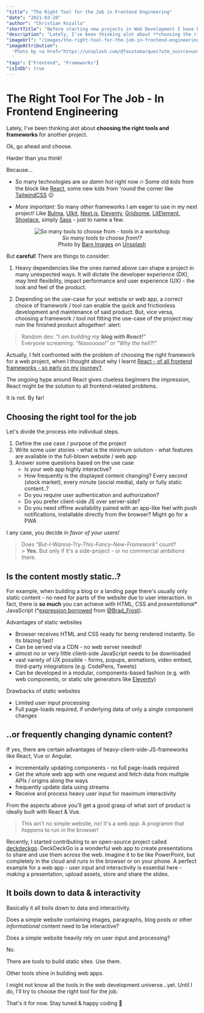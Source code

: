 ```yaml
---
"title": "The Right Tool for the Job in Frontend Engineering"
"date": "2021-03-20"
"author": "Christian Kozalla"
"shortTitle": "Before starting new projects in Web Development I have been thinking alot about tools I want to use next. But are the tools I have in mind really fit for the job? Here is what I found."
"description": "Lately, I've been thinking alot about **choosing the right tools and frameworks** for another project. Ok, go ahead and choose. Harder than you think! Because so many tools are damn hot right now - like TailwindCSS. Other tools have been hyped for years and still are - like React. But what if these tools aren't fit for every project? What if they only shine in their specific domain? Here is what I found to choose the right tools depending on the use-case of your web project."
"imageUrl": "/images/the-right-tool-for-the-job-in-frontend-engineering/fausto-marques-A9dq-L3zzHA-unsplash.jpg"
"imageAttribution":
  'Photo by <a href="https://unsplash.com/@faustomarques?utm_source=unsplash&utm_medium=referral&utm_content=creditCopyText">Fausto Marqués</a> on <a href="/s/photos/tool-for-the-job?utm_source=unsplash&utm_medium=referral&utm_content=creditCopyText">Unsplash</a>
  '
"tags": ["Frontend", "Frameworks"]
"isInDb": true
---
```


# The Right Tool For The Job - In Frontend Engineering

Lately, I've been thinking alot about **choosing the right tools and frameworks** for another project.

Ok, go ahead and choose.

Harder than you think!

Because...

- So many technologies are _so damn hot_ right now :fire: Some old kids from the block like [React](https://reactjs.org), some new kids from 'round the corner like [TailwindCSS](https://tailwindcss.com) :wink:

- _More important:_ So many _other_ frameworks I am eager to use in my next project! Like [Bulma](https://bulma.io/), [UIkit](https://getuikit.com/), [Next.js](https://nextjs.org/), [Eleventy](https://www.11ty.dev/), [Gridsome](https://gridsome.org/), [LitElement](https://lit-element.polymer-project.org/), [Shoelace](https://shoelace.style/), simply [Sass](https://sass-lang.com/) - just to name a few.

<figure align="center" class="post__box-shadow full-width">
  <img
    src="/images/the-right-tool-for-the-job-in-frontend-engineering/barn-images-t5YUoHW6zRo-unsplash.jpg"
    alt="So many tools to choose from - tools in a workshop"
    class="post__image"
  />
  <figcaption>
    <em>So many tools to choose from!?</em> <br/> <span class="small-fonts">Photo by <a href="https://unsplash.com/@barnimages?utm_source=unsplash&utm_medium=referral&utm_content=creditCopyText">Barn Images</a> on <a href="/s/photos/workshop?utm_source=unsplash&utm_medium=referral&utm_content=creditCopyText">Unsplash</a></span>
  
  </figcaption>
</figure>

But **careful**! There are things to consider:

1. Heavy dependencies like the ones named above can shape a project in many unexpected ways. It will dictate the developer experience (DX), may limit flexibility, impact performance and user experience (UX) - the look and feel of the product.

2. Depending on the use-case for your website or web app, a correct choice of framework / tool can enable the quick and frictionless development and maintenance of said product. But, vice versa, choosing a framework / tool not fitting the use-case of the project may ruin the finished product altogether! :alert:

> Random dev: _"I am building my **blog with React!**"_ <br/> Everyone screaming: _"Nooooooo!"_ or _"Why the hell?!"_

Actually, I felt confronted with the problem of choosing the right framework for a web project, when I thought about why I learnt [React - of all frontend frameworks - so early on my journey?](/posts/picking-a-frontend-framework-as-a-beginner).

The ongoing hype around React gives clueless beginners the impression, React might be the solution to all frontend-related problems.

It is not. By far!

## Choosing the right tool for the job

Let's divide the process into individual steps.

1. Define the use case / purpose of the project
2. Write some user stories - what is the minimum solution - what features are available in the full-blown website / web app
3. Answer some questions based on the use case
   - Is your web app highly interactive?
   - How frequently is the displayed content changing? Every second (stock market), every minute (social media), daily or fully static content..?
   - Do you require user authentication and authorization?
   - Do you prefer client-side JS over server-side?
   - Do you need offline availability paired with an app-like feel with push notifications, installable directly from the browser? Might go for a PWA

I any case, you decide _in favor of your users!_

> Does _"But-I-Wanna-Try-This-Fancy-New-Framework"_ count? <br/> > **Yes.** But only if it's a side-project - or no commercial ambitions there.

## Is the content mostly static..?

For example, when building a blog or a landing page there's usually only static content - no need for parts of the website due to user interaction. In fact, there is **so much** you can achieve with HTML, CSS and _presentational\*_ JavaScript (\*[expression borrowed](https://bradfrost.com/blog/post/front-of-the-front-end-and-back-of-the-front-end-web-development/) from [@Brad_Frost](https://twitter.com/brad_frost)).

Advantages of static websites

- Browser receives HTML and CSS ready for being rendered instantly. So its blazing fast!
- Can be served via a CDN - no web server needed!
- almost no or very little client-side JavaScript needs to be downloaded
- vast variety of UX possible - forms, popups, animations, video embed, third-party integrations (e.g. CodePens, Tweets)
- Can be developed in a modular, components-based fashion (e.g. with web components, or static site generators like [Eleventy](https://www.11ty.dev/))

Drawbacks of static websites

- Limited user input processing
- Full page-loads required, if underlying data of only a single component changes

## ..or frequently changing dynamic content?

If yes, there are certain advantages of heavy-client-side-JS-frameworks like React, Vue or Angular.

- Incrementally updating components - no full page-loads required
- Get the whole web app with one request and fetch data from multiple APIs / origins along the ways
- frequently update data using streams
- Receive and process heavy user input for maximum interactivity

From the aspects above you'll get a good grasp of what sort of product is ideally built with React & Vue.

> This ain't no simple website, no! It's a web _app_. A programm that _happens_ to run in the browser!

Recently, I started contributing to an open-source project called [deckdeckgo](https://deckdeckgo.com). DeckDeckGo is a wonderful web app to create presentations to share and use them across the web. Imagine it to be like PowerPoint, but completely in the cloud and runs in the browser or on your phone. A perfect example for a web app - user input and interactivity is essential here - _making_ a presentation, upload assets, store and share the slides.

## It boils down to data & interactivity

Basically it all boils down to data and interactivity.

Does a simple website containing images, paragraphs, blog posts or other _informational_ content need to be interactive?

Does a simple website heavily rely on user input and processing?

No.

There are tools to build static sites. Use them.

Other tools shine in building web apps.

I might not know all the tools in the web development universe...yet. Until I do, I'll try to choose the right tool for the job.

That's it for now. Stay tuned & happy coding :rocket:
